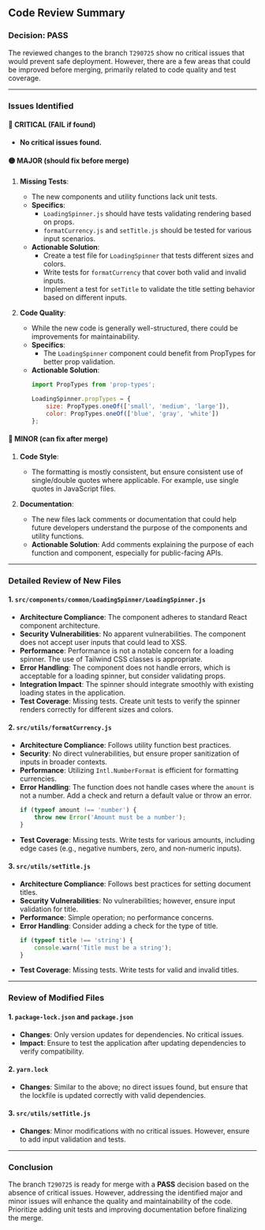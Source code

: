 ## Code Review Summary

### Decision: **PASS**

The reviewed changes to the branch `T290725` show no critical issues that would prevent safe deployment. However, there are a few areas that could be improved before merging, primarily related to code quality and test coverage.

---

### Issues Identified

#### 🔴 CRITICAL (FAIL if found)
- **No critical issues found.**

#### 🟡 MAJOR (should fix before merge)
1. **Missing Tests**:
    - The new components and utility functions lack unit tests.
    - **Specifics**:
        - `LoadingSpinner.js` should have tests validating rendering based on props.
        - `formatCurrency.js` and `setTitle.js` should be tested for various input scenarios.
    - **Actionable Solution**:
        - Create a test file for `LoadingSpinner` that tests different sizes and colors.
        - Write tests for `formatCurrency` that cover both valid and invalid inputs.
        - Implement a test for `setTitle` to validate the title setting behavior based on different inputs.

2. **Code Quality**:
    - While the new code is generally well-structured, there could be improvements for maintainability.
    - **Specifics**:
        - The `LoadingSpinner` component could benefit from PropTypes for better prop validation.
    - **Actionable Solution**:
        ```javascript
        import PropTypes from 'prop-types';
        
        LoadingSpinner.propTypes = {
            size: PropTypes.oneOf(['small', 'medium', 'large']),
            color: PropTypes.oneOf(['blue', 'gray', 'white'])
        };
        ```

#### 🔵 MINOR (can fix after merge)
1. **Code Style**:
    - The formatting is mostly consistent, but ensure consistent use of single/double quotes where applicable. For example, use single quotes in JavaScript files.
    
2. **Documentation**:
    - The new files lack comments or documentation that could help future developers understand the purpose of the components and utility functions.
    - **Actionable Solution**: Add comments explaining the purpose of each function and component, especially for public-facing APIs.

---

### Detailed Review of New Files

#### 1. **`src/components/common/LoadingSpinner/LoadingSpinner.js`**
- **Architecture Compliance**: The component adheres to standard React component architecture.
- **Security Vulnerabilities**: No apparent vulnerabilities. The component does not accept user inputs that could lead to XSS.
- **Performance**: Performance is not a notable concern for a loading spinner. The use of Tailwind CSS classes is appropriate.
- **Error Handling**: The component does not handle errors, which is acceptable for a loading spinner, but consider validating props.
- **Integration Impact**: The spinner should integrate smoothly with existing loading states in the application.
- **Test Coverage**: Missing tests. Create unit tests to verify the spinner renders correctly for different sizes and colors.

#### 2. **`src/utils/formatCurrency.js`**
- **Architecture Compliance**: Follows utility function best practices.
- **Security**: No direct vulnerabilities, but ensure proper sanitization of inputs in broader contexts.
- **Performance**: Utilizing `Intl.NumberFormat` is efficient for formatting currencies.
- **Error Handling**: The function does not handle cases where the `amount` is not a number. Add a check and return a default value or throw an error.
    ```javascript
    if (typeof amount !== 'number') {
        throw new Error('Amount must be a number');
    }
    ```
- **Test Coverage**: Missing tests. Write tests for various amounts, including edge cases (e.g., negative numbers, zero, and non-numeric inputs).

#### 3. **`src/utils/setTitle.js`**
- **Architecture Compliance**: Follows best practices for setting document titles.
- **Security Vulnerabilities**: No vulnerabilities; however, ensure input validation for title.
- **Performance**: Simple operation; no performance concerns.
- **Error Handling**: Consider adding a check for the type of title.
    ```javascript
    if (typeof title !== 'string') {
        console.warn('Title must be a string');
    }
    ```
- **Test Coverage**: Missing tests. Write tests for valid and invalid titles.

---

### Review of Modified Files

#### 1. **`package-lock.json` and `package.json`**
- **Changes**: Only version updates for dependencies. No critical issues.
- **Impact**: Ensure to test the application after updating dependencies to verify compatibility.

#### 2. **`yarn.lock`**
- **Changes**: Similar to the above; no direct issues found, but ensure that the lockfile is updated correctly with valid dependencies.

#### 3. **`src/utils/setTitle.js`**
- **Changes**: Minor modifications with no critical issues. However, ensure to add input validation and tests.

---

### Conclusion
The branch `T290725` is ready for merge with a **PASS** decision based on the absence of critical issues. However, addressing the identified major and minor issues will enhance the quality and maintainability of the code. Prioritize adding unit tests and improving documentation before finalizing the merge.